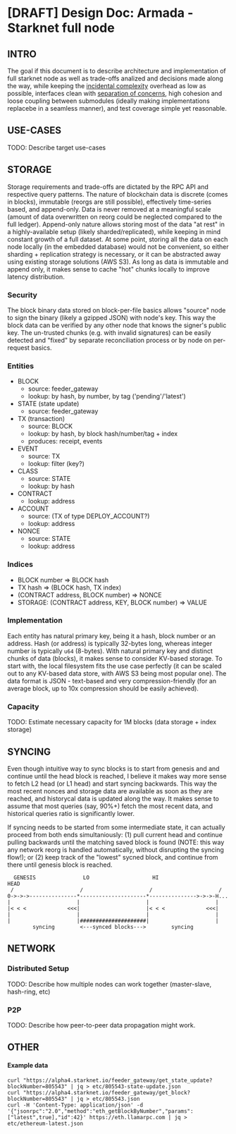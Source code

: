 # [DRAFT] Design Doc: Armada - Starknet full node

## INTRO

The goal if this document is to describe architecture and implementation of full starknet node as well as trade-offs analized and decisions made along the way, while keeping the [incidental complexity](https://dev.to/alexbunardzic/software-complexity-essential-accidental-and-incidental-3i4d) overhead as low as possible, interfaces clean with [separation of concerns](https://en.wikipedia.org/wiki/Separation_of_concerns), high cohesion and loose coupling between submodules (ideally making implementations replacebe in a seamless manner), and test coverage simple yet reasonable.

## USE-CASES

TODO: Describe target use-cases

## STORAGE

Storage requirements and trade-offs are dictated by the RPC API and respective query patterns. The nature of blockchain data is discrete (comes in blocks), immutable (reorgs are still possible), effectively time-series based, and append-only. Data is never removed at a meaningful scale (amount of data overwritten on reorg could be neglected compared to the full ledger). Append-only nature allows storing most of the data "at rest" in a highly-available setup (likely sharded/replicated), while keeping in mind constant growth of a full dataset. At some point, storing all the data on each node locally (in the embedded database) would not be convenient, so either sharding + replication strategy is necessary, or it can be abstracted away using existing storage solutions (AWS S3). As long as data is immutable and append only, it makes sense to cache "hot" chunks locally to improve latency distribution.

### Security

The block binary data stored on block-per-file basics allows "source" node to sign the binary (likely a gzipped JSON) with node's key. This way the block data can be verified by any other node that knows the signer's public key. The un-trusted chunks (e.g. with invalid signatures) can be easily detected and "fixed" by separate reconciliation process or by node on per-request basics.

### Entities

- BLOCK
  - source: feeder_gateway
  - lookup: by hash, by number, by tag ('pending'/'latest')
- STATE (state update)
  - source: feeder_gateway
- TX (transaction)
  - source: BLOCK
  - lookup: by hash, by block hash/number/tag + index
  - produces: receipt, events
- EVENT
  - source: TX
  - lookup: filter (key?)
- CLASS
  - source: STATE
  - lookup: by hash
- CONTRACT
  - lookup: address
- ACCOUNT
  - source: (TX of type DEPLOY_ACCOUNT?)
  - lookup: address
- NONCE
  - source: STATE
  - lookup: address

### Indices

- BLOCK number => BLOCK hash
- TX hash => (BLOCK hash, TX index)
- (CONTRACT address, BLOCK number) => NONCE
- STORAGE: (CONTRACT address, KEY, BLOCK number) => VALUE

### Implementation

Each entity has natural primary key, being it a hash, block number or an address. Hash (or address) is typically 32-bytes long, whereas integer number is typically `u64` (8-bytes). With natural primary key and distinct chunks of data (blocks), it makes sense to consider KV-based storage. To start with, the local filesystem fits the use case perfectly (it can be scaled out to any KV-based data store, with AWS S3 being most popular one). The data format is JSON - text-based and very compression-friendly (for an average block, up to 10x compression should be easily achieved).

### Capacity

TODO: Estimate necessary capacity for 1M blocks (data storage + index storage)

## SYNCING

Even though intuitive way to sync blocks is to start from genesis and and continue until the head block is reached, I believe it makes way more sense to fetch L2 head (or L1 head) and start syncing backwards. This way the most recent nonces and storage data are available as soon as they are reached, and historycal data is updated along the way. It makes sense to assume that most queries (say, 90%+) fetch the most recent data, and historical queries ratio is significantly lower.

If syncing needs to be started from some intermediate state, it can actually proceed from both ends simultaniously: (1) pull current head and continue pulling backwards until the matching saved block is found (NOTE: this way any network reorg is handled automatically, without disrupting the syncing flow!); or (2) keep track of the "lowest" sycned block, and continue from there until genesis block is reached.

```
  GENESIS               LO                    HI                    HEAD
 /                     /                     /                     /
0->->->---------------*---------------------*--------------->->->-H...
|                     |                     |                     |
|< < <             <<<|                     |< < <             <<<|
|                     |                     |                     |
|                     |#####################|                     |
        syncing        <---synced blocks--->        syncing
```

## NETWORK

### Distributed Setup

TODO: Describe how multiple nodes can work together (master-slave, hash-ring, etc)

### P2P

TODO: Describe how peer-to-peer data propagation might work.

## OTHER

#### Example data

```
curl "https://alpha4.starknet.io/feeder_gateway/get_state_update?blockNumber=805543" | jq > etc/805543-state-update.json
curl "https://alpha4.starknet.io/feeder_gateway/get_block?blockNumber=805543" | jq > etc/805543.json
curl -H 'Content-Type: application/json' -d '{"jsonrpc":"2.0","method":"eth_getBlockByNumber","params":["latest",true],"id":42}' https://eth.llamarpc.com | jq > etc/ethereum-latest.json
```

